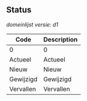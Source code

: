 ## Status

*domeinlijst versie: d1* 

 |Code |Description	|
|	---	|	---	|
| 0 | 0 |
| Actueel | Actueel |
| Nieuw | Nieuw |
| Gewijzigd | Gewijzigd |
| Vervallen | Vervallen |
